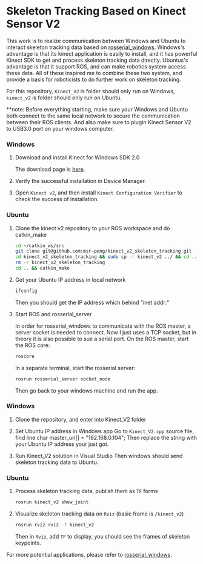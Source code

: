 Skeleton Tracking Based on Kinect Sensor V2
===========================================

This work is to realize communication between Windows and Ubuntu to interact skeleton tracking data based on [rosserial_windows](http://wiki.ros.org/rosserial_windows). Windows's advantage is that its kinect application is easily to install, and it has powerful Kinect SDK to get and process skeleton tracking data directly. Ubuntus's advantage is that it support ROS, and can make robotics system access these data. All of these inspired me to combine these two system, and provide a basis for roboticists to do further work on skeleton tracking.

For this repository, `Kinect_V2` is folder should only run on Windows, `kinect_v2` is folder should only run on Ubuntu.

**note: Before everything starting, make sure your Windows and Ubuntu both connect to the same local network to secure the communication between their ROS clients. And also make sure to plugin Kinect Sensor V2 to USB3.0 port on your windows computer.
    
### Windows
1. Download and install Kinect for Windows SDK 2.0
    
    The download page is [here](https://www.microsoft.com/en-us/download/details.aspx?id=44561).
    
2. Verify the successful installation in Device Manager.

3. Open `Kinect v2`, and then install `Kinect Configuration Verifier` to check the success of installation.

### Ubuntu
1. Clone the kinect v2 repository to your ROS workspace and do catkin_make
    ```bash
    cd ~/catkin_ws/src
    git clone git@github.com:msr-peng/kinect_v2_skeleton_tracking.git
    cd kinect_v2_skeleton_tracking && sudo cp -r kinect_v2 ../ && cd ..
    rm -r kinect_v2_skeleton_tracking
    cd .. && catkin_make

2. Get your Ubuntu IP address in local network
    ```bash
    ifconfig
    ```
    Then you should get the IP address which behind "inet addr:"

3. Start ROS and rosserial_server
    
    In order for rosserial_windows to communicate with the ROS master, a server socket is needed to connect. Now I just uses a TCP socket, but in theory it is also possible to sue a serial port. On the ROS master, start the ROS core:
    ```bash
    roscore
    ```
    In a separate terminal, start the rosserial server:
    ```bash
    rosrun rosserial_server socket_node
    ```
    Then go back to your windows machine and run the app.

### Windows
1. Clone the repository, and enter into Kinect_V2 folder

2. Set Ubuntu IP address in Windows app
    Go to `Kinect_V2.cpp` source file, find line
        char master_uri[] = "192.168.0.104";
    Then replace the string with your Ubuntu IP address your just got.

3. Run Kinect_V2 solution in Visual Studio
    Then windows should send skeleton tracking data to Ubuntu.

### Ubuntu
1. Process skeleton tracking data, publish them as `TF` forms
    ```bash
    rosrun kinect_v2 show_joint
    ```

2. Visualize skeleton tracking data on `Rviz` (basic frame is `/kinect_v2`)
    ```bash
    rosrun rviz rviz -f kinect_v2
    ```
    Then in `Rviz`, add `TF` to display, you should see the frames of skeleton keypoints.

For more potential applications, please refer to [rosserial_windows](http://wiki.ros.org/rosserial_windows).

